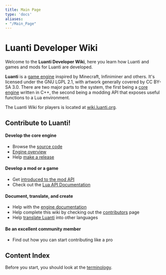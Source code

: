 ```yaml
---
title: Main Page
type: 'docs'
aliases:
- "/Main_Page"
---
```


# Luanti Developer Wiki

Welcome to the **Luanti Developer Wiki**, here you learn how Luanti and games and mods for Luanti are developed.

**Luanti** is a [game engine](https://en.wikipedia.org/wiki/Game_engine) inspired by Minecraft, Infiniminer and others. It's licensed under the GNU LGPL 2.1, with artwork generally covered by CC BY-SA 3.0. There are two major parts to the system, the first being a [core engine](/Engine/Structure "Engine structure") written in C++, the second being a modding API that exposes useful functions to a Lua environment.

The Luanti Wiki for players is located at [wiki.luanti.org](https://wiki.luanti.org/).

Contribute to Luanti!
---------------------

#### Develop the core engine
* Browse the [source code](https://github.com/luanti-org/luanti)
* [Engine overview](/Engine)
* Help [make a release](/Releasing_Luanti)

#### Develop a mod or a game
* Get [introduced to the mod API](/Modding_Intro)
* Check out the [Lua API Documentation](https://github.com/luanti-org/luanti/blob/master/doc/lua_api.md)

#### Document, translate, and create
* Help with the [engine documentation](/Engine)
* Help complete this wiki by checking out the [contributors](https://github.com/wsor4035/devwiki/graphs/contributors) page
* Help [translate Luanti](/Translation) into other languages

#### Be an excellent community member
* Find out how you can start contributing like a pro

Content Index
-------------

Before you start, you should look at the [terminology](/terminology).
